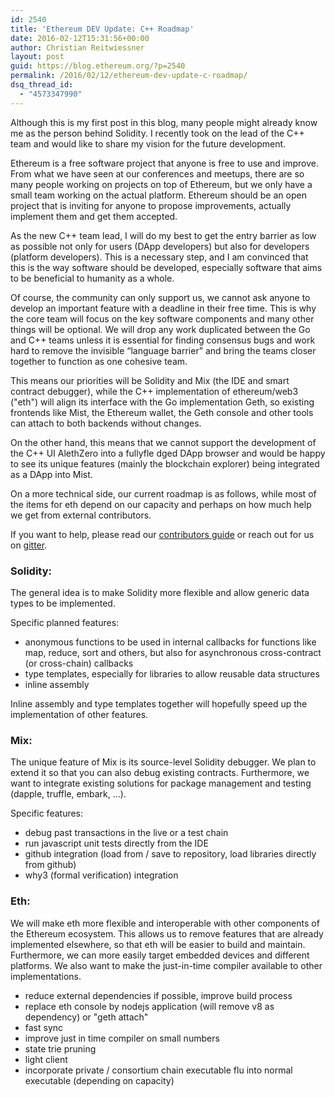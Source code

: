 ```yaml
---
id: 2540
title: 'Ethereum DEV Update: C++ Roadmap'
date: 2016-02-12T15:31:56+00:00
author: Christian Reitwiessner
layout: post
guid: https://blog.ethereum.org/?p=2540
permalink: /2016/02/12/ethereum-dev-update-c-roadmap/
dsq_thread_id:
  - "4573347990"
---
```

Although this is my first post in this blog, many people might already know me as the person behind Solidity. I recently took on the lead of the C++ team and would like to share my vision for the future development.

Ethereum is a free software project that anyone is free to use and improve. From what we have seen at our conferences and meetups, there are so many people working on projects on top of Ethereum, but we only have a small team working on the actual platform. Ethereum should be an open project that is inviting for anyone to propose improvements, actually implement them and get them accepted.

As the new C++ team lead, I will do my best to get the entry barrier as low as possible not only for users (DApp developers) but also for developers (platform developers). This is a necessary step, and I am convinced that this is the way software should be developed, especially software that aims to be beneficial to humanity as a whole.

Of course, the community can only support us, we cannot ask anyone to develop an important feature with a deadline in their free time. This is why the core team will focus on the key software components and many other things will be optional. We will drop any work duplicated between the Go and C++ teams unless it is essential for finding consensus bugs and work hard to remove the invisible “language barrier” and bring the teams closer together to function as one cohesive team.

This means our priorities will be Solidity and Mix (the IDE and smart contract debugger), while the C++ implementation of ethereum/web3 ("eth") will align its interface with the Go implementation Geth, so existing front­ends like Mist, the Ethereum wallet, the Geth console and other tools can attach to both backends without changes.

On the other hand, this means that we cannot support the development of the C++ UI AlethZero into a fully­fle dged DApp browser and would be happy to see its unique features (mainly the blockchain explorer) being integrated as a DApp into Mist.

On a more technical side, our current roadmap is as follows, while most of the items for eth depend on our capacity and perhaps on how much help we get from external contributors.

If you want to help, please read our <a href="https://github.com/ethereum/webthree-umbrella/blob/develop/CONTRIBUTING.md">contributors guide</a> or reach out for us on <a href="https://gitter.im/ethereum/cpp-ethereum">gitter</a>.
<h3>Solidity:</h3>
The general idea is to make Solidity more flexible and allow generic data types to be implemented.

Specific planned features:
<ul>
	<li>anonymous functions to be used in internal callbacks for functions like map, reduce, sort and others, but also for asynchronous cross-contract (or cross-chain) callbacks</li>
	<li>type templates, especially for libraries to allow reusable data structures</li>
	<li>inline assembly</li>
</ul>
Inline assembly and type templates together will hopefully speed up the implementation of other features.
<h3>Mix:</h3>
The unique feature of Mix is its source-level Solidity debugger. We plan to extend it so that you can also debug existing contracts. Furthermore, we want to integrate existing solutions for package management and testing (dapple, truffle, embark, ...).

Specific features:
<ul>
	<li>debug past transactions in the live or a test chain</li>
	<li>run javascript unit tests directly from the IDE</li>
	<li>github integration (load from / save to repository, load libraries directly from github)</li>
	<li>why3 (formal verification) integration</li>
</ul>
<h3>Eth:</h3>
We will make eth more flexible and interoperable with other components of the Ethereum ecosystem. This allows us to remove features that are already implemented elsewhere, so that eth will be easier to build and maintain. Furthermore, we can more easily target embedded devices and different platforms. We also want to make the just-in-time compiler available to other implementations.
<ul>
	<li>reduce external dependencies if possible, improve build process</li>
	<li>replace eth console by nodejs application (will remove v8 as dependency) or "geth attach"</li>
	<li>fast sync</li>
	<li>improve just in time compiler on small numbers</li>
	<li>state trie pruning</li>
	<li>light client</li>
	<li>incorporate private / consortium chain executable flu into normal executable (depending on capacity)</li>
</ul>